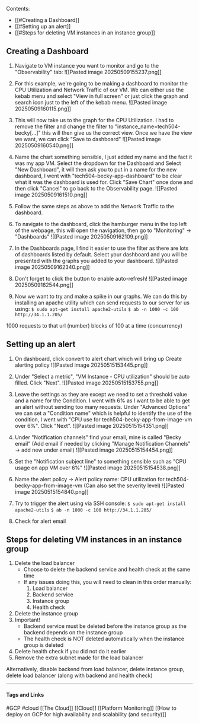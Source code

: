 Contents:
- [[#Creating a Dashboard]]
- [[#Setting up an alert]]
- [[#Steps for deleting VM instances in an instance group]]
## Creating a Dashboard
1. Navigate to VM instance you want to monitor and go to the "Observability" tab: ![[Pasted image 20250509155237.png]]

2. For this example, we're going to be making a dashboard to monitor the CPU Utilization and Network Traffic of our VM. We can either use the kebab menu and select "View in full screen" or just click the graph and search icon just to the left of the kebab menu. ![[Pasted image 20250509160115.png]]

3. This will now take us to the graph for the CPU Utilization. I had to remove the filter and change the filter to "instance_name=tech504-becky\[...]" this will then give us the correct view. Once we have the view we want, we can click "Save to dashboard" ![[Pasted image 20250509160540.png]]

4. Name the chart something sensible, I just added my name and the fact it was my app VM. Select the dropdown for the Dashboard and Select "New Dashboard", it will then ask you to put in a name for the new dashboard, I went with "tech504-becky-app-dashboard" to be clear what it was the dashboard is used for. Click "Save Chart" once done and then click "Cancel" to go back to the Observability page. ![[Pasted image 20250509161510.png]]

5. Follow the same steps as above to add the Network Traffic to the dashboard.

6. To navigate to the dashboard, click the hamburger menu in the top left of the webpage, this will open the navigation, then go to "Monitoring" -> "Dashboards" ![[Pasted image 20250509162109.png]]

7. In the Dashboards page, I find it easier to use the filter as there are lots of dashboards listed by default. Select your dashboard and you will be presented with the graphs you added to your dashboard. ![[Pasted image 20250509162340.png]]

8. Don't forget to click the button to enable auto-refresh! ![[Pasted image 20250509162544.png]]


9. Now we want to try and make a spike in our graphs. We can do this by installing an apache utility which can send requests to our server for us using:
`$ sudo apt-get install apache2-utils`
`$ ab -n 1000 -c 100 http://34.1.1.205/`

1000 requests to that url (number)
blocks of 100 at a time (concurrency)

## Setting up an alert
1. On dashboard, click convert to alert chart which will bring up Create alerting policy ![[Pasted image 20250515153445.png]]

2. Under "Select a metric", "VM Instance - CPU utilization" should be auto filled. Click "Next". ![[Pasted image 20250515153755.png]]

3. Leave the settings as they are except we need to set a threshold value and a name for the Condition. I went with 6% as I want to be able to get an alert without sending too many requests. Under "Advanced Options" we can set a "Condition name" which is helpful to identify the use of the condition, I went with "CPU use for tech504-becky-app-from-image-vm over 6%". Click "Next". ![[Pasted image 20250515154351.png]]

4. Under "Notification channels" find your email, mine is called "Becky email" (Add email if needed by clicking "Manage Notification Channels" -> add new under email) ![[Pasted image 20250515154454.png]]

5. Set the "Notification subject line" to something sensible such as "CPU usage on app VM over 6%" ![[Pasted image 20250515154538.png]]

6. Name the alert policy -> Alert policy name: CPU utilization for tech504-becky-app-from-image-vm (Can also set the severity level) ![[Pasted image 20250515154840.png]]

7. Try to trigger the alert using via SSH console: 
`$ sudo apt-get install apache2-utils`
`$ ab -n 1000 -c 100 http://34.1.1.205/`
8. Check for alert email

## Steps for deleting VM instances in an instance group
1. Delete the load balancer
    - Choose to delete the backend service and health check at the same time
    - If any issues doing this, you will need to clean in this order manually:
        1. Load balancer
        2. Backend service
        3. Instance group
        4. Health check
2. Delete the instance group
3. Important!
    - Backend service must be deleted before the instance group as the backend depends on the instance group
    - The health check is NOT deleted automatically when the instance group is deleted
4. Delete health check if you did not do it earlier
5. Remove the extra subnet made for the load balancer

Alternatively, disable backend from load balancer, delete instance group, delete load balancer (along with backend and health check)

---




#### Tags and Links 
#GCP 
#cloud 
[[The Cloud]] 
[[Cloud]] 
[[Platform Monitoring]] 
[[How to deploy on GCP for high availability and scalability (and security)]]